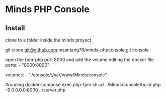 # Minds PHP Console

## Install

clone to a folder inside the minds proyect

git clone git@github.com:msantang78/minds-phpconsole.git console

open the fpm-php port 8000 and add the volume editing the docker file
 ports:
    - "8000:8000"

 volumes:
    - "./console/:/var/www/Minds/console"


#running
docker-compose exec php-fpm sh
cd ../Minds/console/build
php -S 0.0.0.0:8000 ../server.php